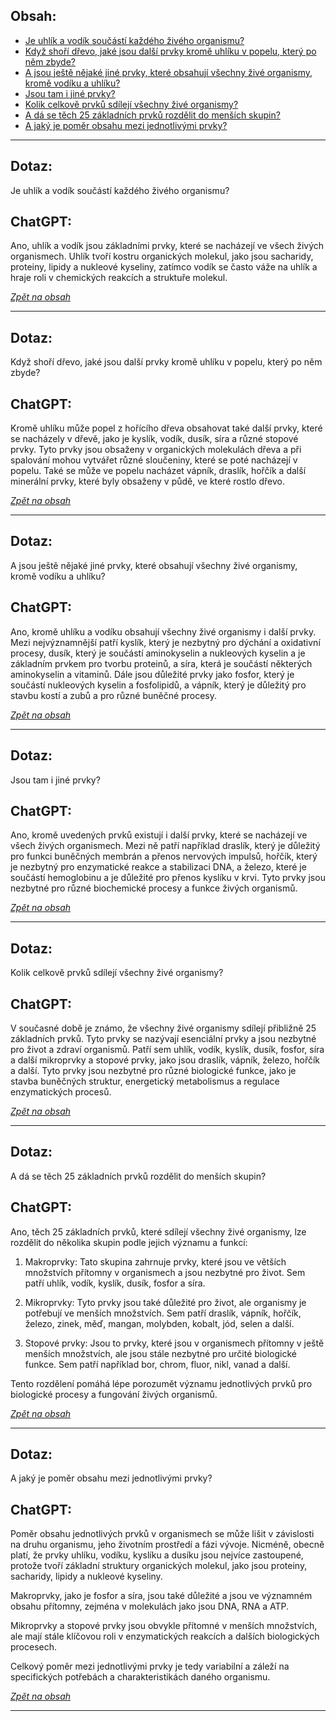 ## Obsah:

- [Je uhlík a vodík součástí každého živého organismu?](#dotaz)
- [Když shoří dřevo, jaké jsou další prvky kromě uhlíku v popelu, který po něm zbyde?](#dotaz-1)
- [A jsou ještě nějaké jiné prvky, které obsahují všechny živé organismy, kromě vodíku a uhlíku?](#dotaz-2)
- [Jsou tam i jiné prvky?](#dotaz-3)
- [Kolik celkově prvků sdílejí všechny živé organismy?](#dotaz-4)
- [A dá se těch 25 základních prvků rozdělit do menších skupin?](#dotaz-5)
- [A jaký je poměr obsahu mezi jednotlivými prvky?](#dotaz-6)


---

## Dotaz:

Je uhlík a vodík součástí každého živého organismu?

## ChatGPT:

Ano, uhlík a vodík jsou základními prvky, které se nacházejí ve všech živých organismech. Uhlík tvoří kostru organických molekul, jako jsou sacharidy, proteiny, lipidy a nukleové kyseliny, zatímco vodík se často váže na uhlík a hraje roli v chemických reakcích a struktuře molekul.


[*Zpět na obsah*](#obsah)

---

## Dotaz:

Když shoří dřevo, jaké jsou další prvky kromě uhlíku v popelu, který po něm zbyde?

## ChatGPT:

Kromě uhlíku může popel z hořícího dřeva obsahovat také další prvky, které se nacházely v dřevě, jako je kyslík, vodík, dusík, síra a různé stopové prvky. Tyto prvky jsou obsaženy v organických molekulách dřeva a při spalování mohou vytvářet různé sloučeniny, které se poté nacházejí v popelu. Také se může ve popelu nacházet vápník, draslík, hořčík a další minerální prvky, které byly obsaženy v půdě, ve které rostlo dřevo.


[*Zpět na obsah*](#obsah)

---

## Dotaz:

A jsou ještě nějaké jiné prvky, které obsahují všechny živé organismy, kromě vodíku a uhlíku?

## ChatGPT:

Ano, kromě uhlíku a vodíku obsahují všechny živé organismy i další prvky. Mezi nejvýznamnější patří kyslík, který je nezbytný pro dýchání a oxidativní procesy, dusík, který je součástí aminokyselin a nukleových kyselin a je základním prvkem pro tvorbu proteinů, a síra, která je součástí některých aminokyselin a vitaminů. Dále jsou důležité prvky jako fosfor, který je součástí nukleových kyselin a fosfolipidů, a vápník, který je důležitý pro stavbu kostí a zubů a pro různé buněčné procesy.


[*Zpět na obsah*](#obsah)

---

## Dotaz:

Jsou tam i jiné prvky?

## ChatGPT:

Ano, kromě uvedených prvků existují i další prvky, které se nacházejí ve všech živých organismech. Mezi ně patří například draslík, který je důležitý pro funkci buněčných membrán a přenos nervových impulsů, hořčík, který je nezbytný pro enzymatické reakce a stabilizaci DNA, a železo, které je součástí hemoglobinu a je důležité pro přenos kyslíku v krvi. Tyto prvky jsou nezbytné pro různé biochemické procesy a funkce živých organismů.


[*Zpět na obsah*](#obsah)

---

## Dotaz:

Kolik celkově prvků sdílejí všechny živé organismy?

## ChatGPT:

V současné době je známo, že všechny živé organismy sdílejí přibližně 25 základních prvků. Tyto prvky se nazývají esenciální prvky a jsou nezbytné pro život a zdraví organismů. Patří sem uhlík, vodík, kyslík, dusík, fosfor, síra a další mikroprvky a stopové prvky, jako jsou draslík, vápník, železo, hořčík a další. Tyto prvky jsou nezbytné pro různé biologické funkce, jako je stavba buněčných struktur, energetický metabolismus a regulace enzymatických procesů.


[*Zpět na obsah*](#obsah)

---

## Dotaz:

A dá se těch 25 základních prvků rozdělit do menších skupin?

## ChatGPT:

Ano, těch 25 základních prvků, které sdílejí všechny živé organismy, lze rozdělit do několika skupin podle jejich významu a funkcí:

1. Makroprvky: Tato skupina zahrnuje prvky, které jsou ve větších množstvích přítomny v organismech a jsou nezbytné pro život. Sem patří uhlík, vodík, kyslík, dusík, fosfor a síra.

2. Mikroprvky: Tyto prvky jsou také důležité pro život, ale organismy je potřebují ve menších množstvích. Sem patří draslík, vápník, hořčík, železo, zinek, měď, mangan, molybden, kobalt, jód, selen a další.

3. Stopové prvky: Jsou to prvky, které jsou v organismech přítomny v ještě menších množstvích, ale jsou stále nezbytné pro určité biologické funkce. Sem patří například bor, chrom, fluor, nikl, vanad a další.

Tento rozdělení pomáhá lépe porozumět významu jednotlivých prvků pro biologické procesy a fungování živých organismů.


[*Zpět na obsah*](#obsah)

---

## Dotaz:

A jaký je poměr obsahu mezi jednotlivými prvky?

## ChatGPT:

Poměr obsahu jednotlivých prvků v organismech se může lišit v závislosti na druhu organismu, jeho životním prostředí a fázi vývoje. Nicméně, obecně platí, že prvky uhlíku, vodíku, kyslíku a dusíku jsou nejvíce zastoupené, protože tvoří základní struktury organických molekul, jako jsou proteiny, sacharidy, lipidy a nukleové kyseliny.

Makroprvky, jako je fosfor a síra, jsou také důležité a jsou ve významném obsahu přítomny, zejména v molekulách jako jsou DNA, RNA a ATP.

Mikroprvky a stopové prvky jsou obvykle přítomné v menších množstvích, ale mají stále klíčovou roli v enzymatických reakcích a dalších biologických procesech.

Celkový poměr mezi jednotlivými prvky je tedy variabilní a záleží na specifických potřebách a charakteristikách daného organismu.

[*Zpět na obsah*](#obsah)

---